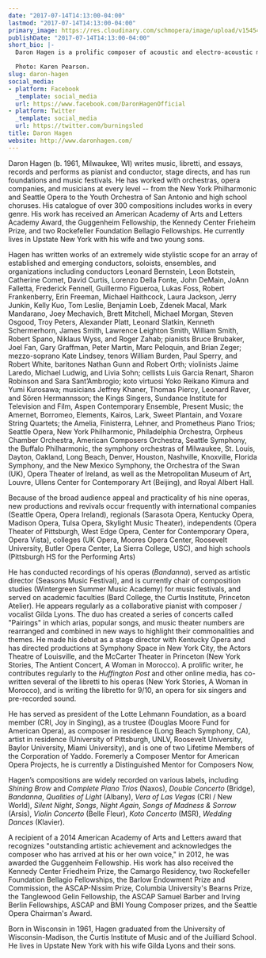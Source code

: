 ```yaml
---
date: "2017-07-14T14:13:00-04:00"
lastmod: "2017-07-14T14:13:00-04:00"
primary_image: https://res.cloudinary.com/schmopera/image/upload/v1545409169/media/webhook-uploads/1500055971887/2017-07-14---Daron_Hagen_full_by_Karen_Pearson.jpg.jpg
publishDate: "2017-07-14T14:13:00-04:00"
short_bio: |-
  Daron Hagen is a prolific composer of acoustic and electro-acoustic music for the concert hall and stage. He is also a stage director, conductor, librettist, essayist, clinician, and collaborative pianist. Described as a “composer born to write operas” (*Chicago Tribune*) whose music is “dazzling, unsettling, exuberant, and heroic” (*The New Yorker*), his opera Amelia was described as “one of the 20 best operas of the 21st century” by *Opera News*. Hagen’s work often includes collaborations with both mainstream and cutting-edge filmmakers, directors, conductors, choreographers, and musicians worldwide.

  Photo: Karen Pearson.
slug: daron-hagen
social_media:
- platform: Facebook
  _template: social_media
  url: https://www.facebook.com/DaronHagenOfficial
- platform: Twitter
  _template: social_media
  url: https://twitter.com/burningsled
title: Daron Hagen
website: http://www.daronhagen.com/
---
```


Daron Hagen (b. 1961, Milwaukee, WI) writes music, libretti, and essays, records and performs as pianist and conductor, stage directs, and has run foundations and music festivals. He has worked with orchestras, opera companies, and musicians at every level -- from the New York Philharmonic and Seattle Opera to the Youth Orchestra of San Antonio and high school choruses. His catalogue of over 300 compositions includes works in every genre. His work has received an American Academy of Arts and Letters Academy Award, the Guggenheim Fellowship, the Kennedy Center Frieheim Prize, and two Rockefeller Foundation Bellagio Fellowships. He currently lives in Upstate New York with his wife and two young sons.

Hagen has written works of an extremely wide stylistic scope for an array of established and emerging conductors, soloists, ensembles, and organizations including conductors Leonard Bernstein, Leon Botstein, Catherine Comet, David Curtis, Lorenzo Della Fonte, John DeMain, JoAnn Falletta, Frederick Fennell, Guillermo Figueroa, Lukas Foss, Robert Frankenberry, Erin Freeman, Michael Haithcock, Laura Jackson, Jerry Junkin, Kelly Kuo, Tom Leslie, Benjamin Loeb, Zdenek Macal, Mark Mandarano, Joey Mechavich, Brett Mitchell, Michael Morgan, Steven Osgood, Troy Peters, Alexander Platt, Leonard Slatkin, Kenneth Schermerhorn, James Smith, Lawrence Leighton Smith, William Smith, Robert Spano, Niklaus Wyss, and Roger Zahab; pianists Bruce Brubaker, Joel Fan, Gary Graffman, Peter Martin, Marc Peloquin, and Brian Zeger; mezzo-soprano Kate Lindsey, tenors William Burden, Paul Sperry, and Robert White, baritones Nathan Gunn and Robert Orth; violinists Jaime Laredo, Michael Ludwig, and Livia Sohn; cellists Luis Garcia Renart, Sharon Robinson and Sara Sant’Ambrogio; koto virtuosi Yoko Reikano Kimura and Yumi Kurosawa; musicians Jeffrey Khaner, Thomas Piercy, Leonard Raver, and Sören Hermannsson; the Kings Singers, Sundance Institute for Television and Film, Aspen Contemporary Ensemble, Present Music; the Amernet, Borromeo, Elements, Kairos, Lark, Sweet Plantain, and Voxare String Quartets; the Amelia, Finisterra, Lehner, and Prometheus Piano Trios; Seattle Opera, New York Philharmonic, Philadelphia Orchestra, Orpheus Chamber Orchestra, American Composers Orchestra, Seattle Symphony, the Buffalo Philharmonic, the symphony orchestras of Milwaukee, St. Louis, Dayton, Oakland, Long Beach, Denver, Houston, Nashville, Knoxville, Florida Symphony, and the New Mexico Symphony, the Orchestra of the Swan (UK), Opera Theater of Ireland, as well as the Metropolitan Museum of Art, Louvre, Ullens Center for Contemporary Art (Beijing), and Royal Albert Hall.

Because of the broad audience appeal and practicality of his nine operas, new productions and revivals occur frequently with international companies (Seattle Opera, Opera Ireland), regionals (Sarasota Opera, Kentucky Opera, Madison Opera, Tulsa Opera, Skylight Music Theater), independents (Opera Theater of Pittsburgh, West Edge Opera, Center for Contemporary Opera, Opera Vista), colleges (UK Opera, Moores Opera Center, Roosevelt University, Butler Opera Center, La Sierra College, USC), and high schools (Pittsburgh HS for the Performing Arts)

He has conducted recordings of his operas (*Bandanna*), served as artistic director (Seasons Music Festival), and is currently chair of composition studies (Wintergreen Summer Music Academy) for music festivals, and served on academic faculties (Bard College, the Curtis Institute, Princeton Atelier). He appears regularly as a collaborative pianist with composer / vocalist Gilda Lyons. The duo has created a series of concerts called "Pairings" in which arias, popular songs, and music theater numbers are rearranged and combined in new ways to highlight their commonalities and themes. He made his debut as a stage director with Kentucky Opera and has directed productions at Symphony Space in New York City, the Actors Theatre of Louisville, and the McCarter Theater in Princeton (New York Stories, The Antient Concert, A Woman in Morocco). A prolific writer, he contributes regularly to the *Huffington Post* and other online media, has co-written several of the libretti to his operas (New York Stories, A Woman in Morocco), and is writing the libretto for 9/10, an opera for six singers and pre-recorded sound.

He has served as president of the Lotte Lehmann Foundation, as a board member (CRI, Joy in Singing), as a trustee (Douglas Moore Fund for American Opera), as composer in residence (Long Beach Symphony, CA), artist in residence (University of Pittsburgh, UNLV, Roosevelt University, Baylor University, Miami University), and is one of two Lifetime Members of the Corporation of Yaddo. Foremerly a Composer Mentor for American Opera Projects, he is currently a Distinguished Mentor for Composers Now, 

Hagen’s compositions are widely recorded on various labels, including *Shining Brow* and *Complete Piano Trios* (Naxos), *Double Concerto* (Bridge), *Bandanna*, *Qualities of Light* (Albany), *Vera of Las Vegas* (CRI / New World), *Silent Night*, *Songs*, *Night Again*, *Songs of Madness & Sorrow* (Arsis), *Violin Concerto* (Belle Fleur), *Koto Concerto* (MSR), *Wedding Dances* (Klavier).

A recipient of a 2014 American Academy of Arts and Letters award that recognizes "outstanding artistic achievement and acknowledges the composer who has arrived at his or her own voice," in 2012, he was awarded the Guggenheim Fellowship. His work has also received the Kennedy Center Friedheim Prize, the Camargo Residency, two Rockefeller Foundation Bellagio Fellowships, the Barlow Endowment Prize and Commission, the ASCAP-Nissim Prize, Columbia University's Bearns Prize, the Tanglewood Gelin Fellowship, the ASCAP Samuel Barber and Irving Berlin Fellowships, ASCAP and BMI Young Composer prizes, and the Seattle Opera Chairman's Award.

Born in Wisconsin in 1961, Hagen graduated from the University of Wisconsin-Madison, the Curtis Institute of Music and of the Juilliard School. He lives in Upstate New York with his wife Gilda Lyons and their sons.
